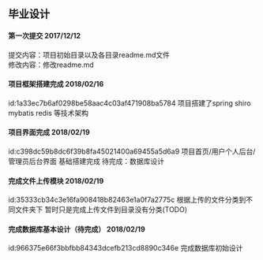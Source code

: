 ## 毕业设计
#### 第一次提交 2017/12/12
提交内容：项目初始目录以及各目录readme.md文件</br>
修改内容：修改readme.md


#### 项目框架搭建完成 2018/02/16
id:1a33ec7b6af0298be58aac4c03af471908ba5784
项目搭建了spring shiro mybatis redis 等技术架构

#### 项目界面完成 2018/02/19
id:c398dc59b8dc6f39b8fa45021400a69455a5d6a9
项目首页/用户个人后台/管理员后台界面 基础搭建完成
待完成：数据库设计


#### 完成文件上传模块 2018/02/19
id:35333cb34c3e16fa908418b82463e1a0f7a2775c
根据上传的文件分类到不同文件夹下
暂时只是完成上传文件到目录没有分类(TODO)

#### 完成数据库基本设计（待完成） 2018/02/19
id:966375e66f3bbfbb84343dcefb213cd8890c346e
完成数据库初始设计








